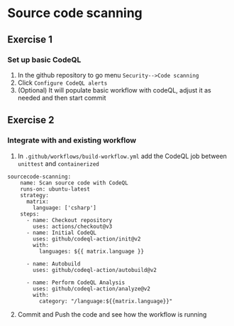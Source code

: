 # Source code scanning #

## Exercise 1
### Set up basic CodeQL
1. In the github repository to go menu `Security-->Code scanning`
2. Click `Configure CodeQL alerts`
3. (Optional) It will populate basic workflow with codeQL, adjust it as needed and then start commit


## Exercise 2
### Integrate with and existing workflow
1. In `.github/workflows/build-workflow.yml` add the CodeQL job between `unittest` and `containerized`

```
sourcecode-scanning:
    name: Scan source code with CodeQL 
    runs-on: ubuntu-latest
    strategy:
      matrix: 
        language: ['csharp']
    steps:
      - name: Checkout repository
        uses: actions/checkout@v3
      - name: Initial CodeQL
        uses: github/codeql-action/init@v2
        with:
          languages: ${{ matrix.language }}

      - name: Autobuild
        uses: github/codeql-action/autobuild@v2

      - name: Perform CodeQL Analysis
        uses: github/codeql-action/analyze@v2
        with:
          category: "/language:${{matrix.language}}"
```

2. Commit and Push the code and see how the workflow is running

